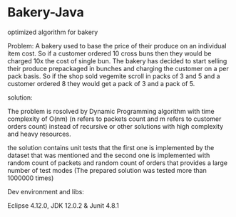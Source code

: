 # Bakery-Java
 optimized algorithm for bakery
 
Problem:
A bakery used to base the price of their produce on an individual item cost. So if a customer ordered
10 cross buns then they would be charged 10x the cost of single bun. The bakery has decided to start
selling their produce prepackaged in bunches and charging the customer on a per pack basis. So if the
shop sold vegemite scroll in packs of 3 and 5 and a customer ordered 8 they would get a pack of 3 and
a pack of 5. 

solution:

The problem is rosolved by Dynamic Programming algorithm with time complexity of O(nm) (n refers to packets count and m refers to customer orders count) instead of recursive or other solutions with high complexity and heavy resources.

the solution contains unit tests that the first one is implemented by the dataset that was mentioned  and the second one is implemented with random count of packets and random count of orders that provides a large number of test modes (The prepared solution was tested more than 1000000 times)

Dev environment and libs:

Eclipse 4.12.0, JDK 12.0.2 & Junit 4.8.1

